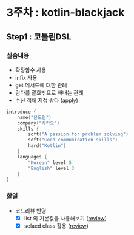 # 3주차 : kotlin-blackjack

## Step1 : 코틀린DSL

### 실습내용

- 확장함수 사용
- infix 사용
- get 메서드에 대한 관례
- 람다를 괄호밖으로 빼내는 관례
- 수신 객체 지정 람다 (apply)

```kotlin
introduce {
    name("윤도현")
    company("카카오")
    skills {
        soft("A passion for problem solving")
        soft("Good communication skills")
        hard("Kotlin")
    }
    languages {
        "Korean" level 5
        "English" level 3
    }
}
```
### 할일
- 코드리뷰 반영
  - [x] list 의 기본값을 사용해보기 ([review](https://github.com/next-step/kotlin-blackjack/pull/185#discussion_r886323018))
  - [x] selaed class 활용 ([review](https://github.com/next-step/kotlin-blackjack/pull/185#discussion_r886325117))
